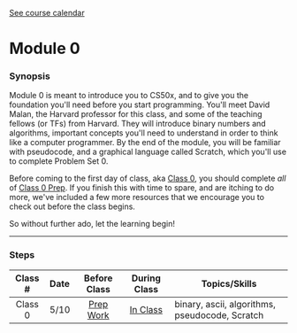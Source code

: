 [See course calendar](../)

# Module 0

### Synopsis
Module 0 is meant to introduce you to CS50x, and to give you the foundation you'll need before you start programming. You'll meet David Malan, the Harvard professor for this class, and some of the teaching fellows (or TFs) from Harvard. They will introduce binary numbers and algorithms, important concepts you'll need to understand in order to think like a computer programmer. By the end of the module, you will be familiar with pseudocode, and a graphical language called Scratch, which you'll use to complete Problem Set 0. 

Before coming to the first day of class, aka [Class 0](materials/class0/), you should complete *all* of [Class 0 Prep](materials/class0-prep). If you finish this with time to spare, and are itching to do more, we've included a few more resources that we encourage you to check out before the class begins.

So without further ado, let the learning begin!

***
### Steps
Class # | Date | Before Class | During Class | Topics/Skills
:------:|:---|:------------:|:------------:|-----------------------|
Class 0 | 5/10 | [Prep Work](./materials/class0-prep) | [In Class](./materials/class0) | binary, ascii, algorithms, pseudocode, Scratch


